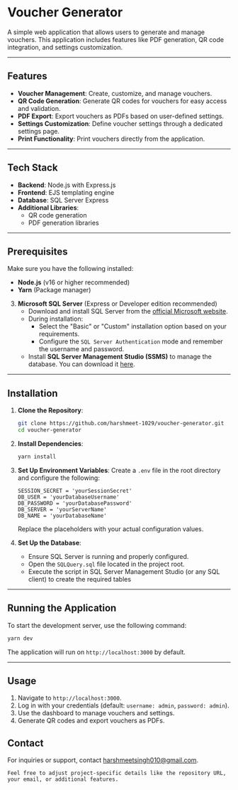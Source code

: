 # Voucher Generator

A simple web application that allows users to generate and manage vouchers. This application includes features like PDF generation, QR code integration, and settings customization.

---

## Features

- **Voucher Management**: Create, customize, and manage vouchers.
- **QR Code Generation**: Generate QR codes for vouchers for easy access and validation.
- **PDF Export**: Export vouchers as PDFs based on user-defined settings.
- **Settings Customization**: Define voucher settings through a dedicated settings page.
- **Print Functionality**: Print vouchers directly from the application.

---

## Tech Stack

- **Backend**: Node.js with Express.js
- **Frontend**: EJS templating engine
- **Database**: SQL Server Express
- **Additional Libraries**:
  - QR code generation
  - PDF generation libraries

---

## Prerequisites

Make sure you have the following installed:

- **Node.js** (v16 or higher recommended)
- **Yarn** (Package manager)
3. **Microsoft SQL Server** (Express or Developer edition recommended)
   - Download and install SQL Server from the [official Microsoft website](https://www.microsoft.com/en-us/sql-server/sql-server-downloads).
   - During installation:
     - Select the "Basic" or "Custom" installation option based on your requirements.
     - Configure the `SQL Server Authentication` mode and remember the username and password.
   - Install **SQL Server Management Studio (SSMS)** to manage the database. You can download it [here](https://learn.microsoft.com/en-us/sql/ssms/download-sql-server-management-studio-ssms).

---

## Installation

1. **Clone the Repository**:

   ```bash
   git clone https://github.com/harshmeet-1029/voucher-generator.git
   cd voucher-generator
   ```

2. **Install Dependencies**:

   ```bash
   yarn install
   ```

3. **Set Up Environment Variables**:
   Create a `.env` file in the root directory and configure the following:

   ```env
   SESSION_SECRET = 'yourSessionSecret'
   DB_USER = 'yourDatabaseUsername'
   DB_PASSWORD = 'yourDatabasePassword'
   DB_SERVER = 'yourServerName'
   DB_NAME = 'yourDatabaseName'
   ```

   Replace the placeholders with your actual configuration values.

4. **Set Up the Database**:

   - Ensure SQL Server is running and properly configured.
   - Open the `SQLQuery.sql` file located in the project root.
   - Execute the script in SQL Server Management Studio (or any SQL client) to create the required tables

---

## Running the Application

To start the development server, use the following command:

```bash
yarn dev
```

The application will run on `http://localhost:3000` by default.

---

## Usage

1. Navigate to `http://localhost:3000`.
2. Log in with your credentials (default: `username: admin`, `password: admin`).
3. Use the dashboard to manage vouchers and settings.
4. Generate QR codes and export vouchers as PDFs.

## Contact

For inquiries or support, contact [harshmeetsingh010@gmail.com](mailto:harshmeetsingh010@gmail.com).

```
Feel free to adjust project-specific details like the repository URL, your email, or additional features.
```
